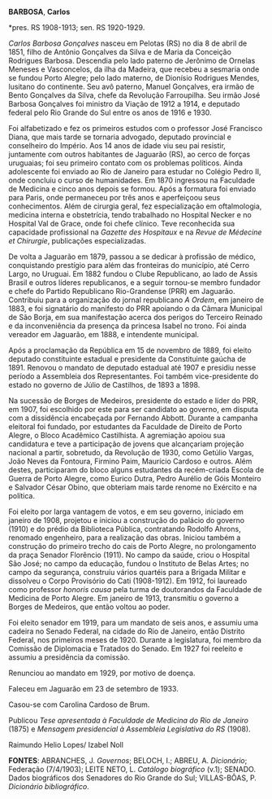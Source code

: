 **BARBOSA**, **Carlos**

\*pres. RS 1908-1913; sen. RS 1920-1929.

*Carlos Barbosa Gonçalves* nasceu em Pelotas (RS) no dia 8 de abril de
1851, filho de Antônio Gonçalves da Silva e de Maria da Conceição
Rodrigues Barbosa. Descendia pelo lado paterno de Jerônimo de Ornelas
Meneses e Vasconcelos, da ilha da Madeira, que recebeu a sesmaria onde
se fundou Porto Alegre; pelo lado materno, de Dionísio Rodrigues Mendes,
lusitano do continente. Seu avô paterno, Manuel Gonçalves, era irmão de
Bento Gonçalves da Silva, chefe da Revolução Farroupilha. Seu irmão José
Barbosa Gonçalves foi ministro da Viação de 1912 a 1914, e deputado
federal pelo Rio Grande do Sul entre os anos de 1916 e 1930.

Foi alfabetizado e fez os primeiros estudos com o professor José
Francisco Diana, que mais tarde se tornaria advogado, deputado
provincial e conselheiro do Império. Aos 14 anos de idade viu seu pai
resistir, juntamente com outros habitantes de Jaguarão (RS), ao cerco de
forças uruguaias; foi seu primeiro contato com os problemas políticos.
Ainda adolescente foi enviado ao Rio de Janeiro para estudar no Colégio
Pedro II, onde concluiu o curso de humanidades. Em 1870 ingressou na
Faculdade de Medicina e cinco anos depois se formou. Após a formatura
foi enviado para Paris, onde permaneceu por três anos e aperfeiçoou seus
conhecimentos. Além de cirurgia geral, fez especialização em
oftalmologia, medicina interna e obstetrícia, tendo trabalhado no
Hospital Necker e no Hospital Val de Grace, onde foi chefe clínico. Teve
reconhecida sua capacidade profissional na *Gazette des Hospitaux* e na
*Revue de Médecine et Chirurgie*, publicações especializadas.

De volta a Jaguarão em 1879, passou a se dedicar à profissão de médico,
conquistando prestígio para além das fronteiras do município, até Cerro
Largo, no Uruguai. Em 1882 fundou o Clube Republicano, ao lado de Assis
Brasil e outros líderes republicanos, e a seguir tornou-se membro
fundador e chefe do Partido Republicano Rio-Grandense (PRR) em Jaguarão.
Contribuiu para a organização do jornal republicano *A Ordem*, em
janeiro de 1883, e foi signatário do manifesto do PRR apoiando o da
Câmara Municipal de São Borja, em sua manifestação acerca dos perigos do
Terceiro Reinado e da inconveniência da presença da princesa Isabel no
trono. Foi ainda vereador em Jaguarão, em 1888, e intendente municipal.

Após a proclamação da República em 15 de novembro de 1889, foi eleito
deputado constituinte estadual e presidente da Constituinte gaúcha de
1891. Renovou o mandato de deputado estadual até 1907 e presidiu nesse
período a Assembleia dos Representantes. Foi também vice-presidente do
estado no governo de Júlio de Castilhos, de 1893 a 1898.

Na sucessão de Borges de Medeiros, presidente do estado e líder do PRR,
em 1907, foi escolhido por este para ser candidato ao governo, em
disputa com a dissidência encabeçada por Fernando Abbott. Durante a
campanha eleitoral foi fundado, por estudantes da Faculdade de Direito
de Porto Alegre, o Bloco Acadêmico Castilhista. A agremiação apoiou sua
candidatura e teve a participação de jovens que alcançariam projeção
nacional a partir, sobretudo, da Revolução de 1930, como Getúlio Vargas,
João Neves da Fontoura, Firmino Paim, Maurício Cardoso e outros. Além
destes, participaram do bloco alguns estudantes da recém-criada Escola
de Guerra de Porto Alegre, como Eurico Dutra, Pedro Aurélio de Góis
Monteiro e Salvador César Obino, que obteriam mais tarde renome no
Exército e na política.

Foi eleito por larga vantagem de votos, e em seu governo, iniciado em
janeiro de 1908, projetou e iniciou a construção do palácio do governo
(1910) e do prédio da Biblioteca Pública, contratando Rodolfo Ahrons,
renomado engenheiro, para a realização das obras. Iniciou também a
construção do primeiro trecho do cais de Porto Alegre, no prolongamento
da praça Senador Florêncio (1911). No campo da saúde, criou o Hospital
São José; no campo da educação, fundou o Instituto de Belas Artes; no
campo da segurança, construiu vários quartéis para a Brigada Militar e
dissolveu o Corpo Provisório do Cati (1908-1912). Em 1912, foi laureado
como professor *honoris causa* pela turma de doutorandos da Faculdade de
Medicina de Porto Alegre. Em janeiro de 1913, transmitiu o governo a
Borges de Medeiros, que então voltou ao poder.

Foi eleito senador em 1919, para um mandato de seis anos, e assumiu uma
cadeira no Senado Federal, na cidade do Rio de Janeiro, então Distrito
Federal, nos primeiros meses de 1920. Durante a legislatura, foi membro
da Comissão de Diplomacia e Tratados do Senado. Em 1927 foi reeleito e
assumiu a presidência da comissão.

Renunciou ao mandato em 1929, por motivo de doença.

Faleceu em Jaguarão em 23 de setembro de 1933.

Casou-se com Carolina Cardoso de Brum.

Publicou *Tese apresentada à Faculdade de Medicina do Rio de Janeiro*
(1875) e *Mensagem presidencial à Assembleia Legislativa do RS* (1908).

Raimundo Helio Lopes/ Izabel Noll

**FONTES**: ABRANCHES, J. *Governos*; BELOCH, I.; ABREU, A.
*Dicionário*; Federação (7/4/1903); LEITE NETO, L. *Catálogo biográfico*
(v.1); SENADO. Dados biográficos dos Senadores do Rio Grande do Sul;
VILLAS-BÔAS, P. *Dicionário bibliográfico*.
